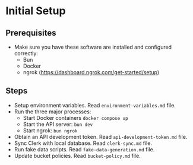 # Initial Setup

## Prerequisites

- Make sure you have these software are installed and configured correctly:
  - Bun
  - Docker
  - ngrok (https://dashboard.ngrok.com/get-started/setup)

## Steps

- Setup environment variables. Read `environment-variables.md` file.
- Run the three major processes:
  - Start Docker containers `docker compose up`
  - Start the API server: `bun dev`
  - Start ngrok: `bun ngrok`
- Obtain an API development token. Read `api-development-token.md` file.
- Sync Clerk with local database. Read `clerk-sync.md` file.
- Run fake data scripts. Read `fake-data-generation.md` file.
- Update bucket policies. Read `bucket-policy.md` file.
